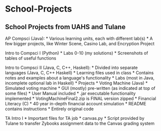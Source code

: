 # School-Projects

## School Projects from UAHS and Tulane

AP Compsci (Java):
	* Various learning units, each with different lab(s)
	* A few bigger projects, like Winter Scene, Casino Lab, and Encryption Project

Intro to Compsci I (Python)
	* Labs 0-10 (my solutions)
	* Screenshots of tables of useful functions

Intro to Compsci II (Java, C, C++, Haskell):
	* Divided into separate languages (Java, C, C++ Haskell)
	* Learning files used in class
		* Contains notes and examples about a language's functionality
	* Labs (most in Java, incomplete optional lab in Haskell)
	* Projects
		* Voting Machine (Java)
			* Simulated voting machine
			* GUI (mostly) pre-written (as indicated at top of some files)
			* User Manual included
			* .jar executable functionality implemented
			* VotingMachineFinal2.zip is FINAL version zipped
		* Financial Literacy (C)
			* 40 year in-depth financial account simulation
			* README contains instructions
			* Entirely original code

TA Intro I
	* Important files for TA job
	* canvas.py
		* Script provided by Tulane to transfer Zybooks assignment data to the Canvas grading system